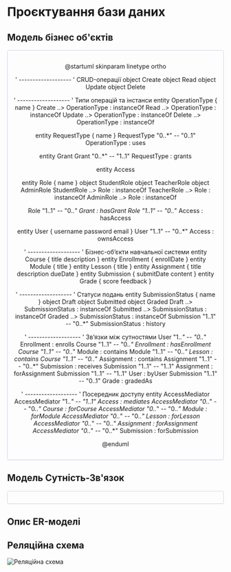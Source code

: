 # Проєктування бази даних

## Модель бізнес об'єктів

<center style="
    border-radius:4px;
    border: 1px solid #cfd7e6;
    box-shadow: 0 1px 3px 0 rgba(89,105,129,.05), 0 1px 1px 0 rgba(0,0,0,.025);
    padding: 1em;"
>

@startuml
skinparam linetype ortho

' -------------------
' CRUD-операції
object Create
object Read
object Update
object Delete

' -------------------
' Типи операцій та інстанси
entity OperationType {
  name
}
Create    ..> OperationType : instanceOf
Read      ..> OperationType : instanceOf
Update    ..> OperationType : instanceOf
Delete    ..> OperationType : instanceOf

entity RequestType {
  name
}
RequestType "0..*" -- "0..1" OperationType : uses

entity Grant
Grant "0..*" -- "1..1" RequestType : grants

entity Access

entity Role {
  name
}
object StudentRole
object TeacherRole
object AdminRole
StudentRole ..> Role : instanceOf
TeacherRole ..> Role : instanceOf
AdminRole   ..> Role : instanceOf

Role "1..1" -- "0..*" Grant  : hasGrant
Role "1..1" -- "0..*" Access : hasAccess

entity User {
  username
  password
  email
}
User "1..1" -- "0..*" Access : ownsAccess

' -------------------
' Бізнес-об’єкти навчальної системи
entity Course {
  title
  description
}
entity Enrollment {
  enrollDate
}
entity Module {
  title
}
entity Lesson {
  title
}
entity Assignment {
  title
  description
  dueDate
}
entity Submission {
  submitDate
  content
}
entity Grade {
  score
  feedback
}

' -------------------
' Статуси подань
entity SubmissionStatus {
  name
}
object Draft
object Submitted
object Graded
Draft     ..> SubmissionStatus : instanceOf
Submitted ..> SubmissionStatus : instanceOf
Graded    ..> SubmissionStatus : instanceOf
Submission "1..1" -- "0..*" SubmissionStatus : history

' -------------------
' Зв’язки між сутностями
User       "1..*" -- "0..*" Enrollment   : enrolls
Course     "1..1" -- "0..*" Enrollment   : hasEnrollment
Course     "1..1" -- "0..*" Module       : contains
Module     "1..1" -- "0..*" Lesson       : contains
Course     "1..1" -- "0..*" Assignment   : contains
Assignment "1..1" -- "0..*" Submission   : receives
Submission "1..1" -- "1..1" Assignment   : forAssignment
Submission "1..1" -- "1..1" User         : byUser
Submission "1..1" -- "0..1" Grade        : gradedAs

' -------------------
' Посередник доступу
entity AccessMediator
AccessMediator "1..*" -- "1..1" Access     : mediates
AccessMediator "0..*" -- "0..*" Course     : forCourse
AccessMediator "0..*" -- "0..*" Module     : forModule
AccessMediator "0..*" -- "0..*" Lesson     : forLesson
AccessMediator "0..*" -- "0..*" Assignment : forAssignment
AccessMediator "0..*" -- "0..*" Submission : forSubmission

@enduml

</center>

## Модель Сутність-Зв'язок

<center style="
    border-radius:4px;
    border: 1px solid #cfd7e6;
    box-shadow: 0 1px 3px 0 rgba(89,105,129,.05), 0 1px 1px 0 rgba(0,0,0,.025);
    padding: 1em;"
>



</center>

## Опис ER-моделі



## Реляційна схема

![Реляційна схема](https://imgur.com/a/5kP4Rye)